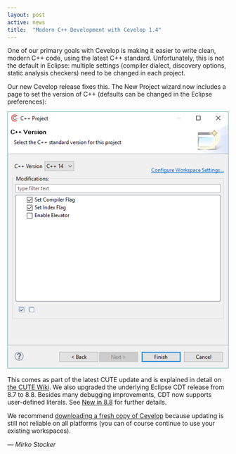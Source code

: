 ```yaml
---
layout: post
active: news
title:  "Modern C++ Development with Cevelop 1.4"
---
```


One of our primary goals with Cevelop is making it easier to write clean, modern C++ code, using the latest C++ standard. Unfortunately, this is not the default in Eclipse: multiple settings (compiler dialect, discovery options, static analysis checkers) need to be changed in each project.

Our new Cevelop release fixes this. The New Project wizard now includes a page to set the version of C++ (defaults can be changed in the Eclipse preferences):

![New Project wizard](/img/elevenator-project-wizard.png)

This comes as part of the latest CUTE update and is explained in detail on [the CUTE Wiki](http://www.cute-test.com/projects/cute/wiki/Elevenator).  We also upgraded the underlying Eclipse CDT release from 8.7 to 8.8. Besides many debugging improvements, CDT now supports user-defined literals. See [New in 8.8](https://wiki.eclipse.org/CDT/User/NewIn88) for further details.

We recommend [downloading a fresh copy of Cevelop](/download) because updating is still not reliable on all platforms (you can of course continue to use your existing workspaces). 

<p class="pull-right">
  <em>&mdash; Mirko Stocker</em>
</p>
